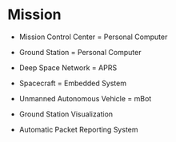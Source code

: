 Mission
==

- Mission Control Center = Personal Computer
- Ground Station = Personal Computer
- Deep Space Network = APRS
- Spacecraft = Embedded System
- Unmanned Autonomous Vehicle = mBot

- Ground Station Visualization
- Automatic Packet Reporting System
